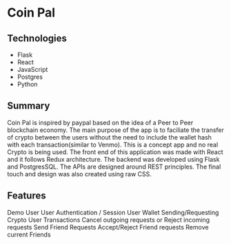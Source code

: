 # Coin Pal


## Technologies

- Flask
- React
- JavaScript
- Postgres
- Python

## Summary

Coin Pal is inspired by paypal based on the idea of a Peer to Peer blockchain economy. The main purpose of the app is to faciliate the transfer of crypto between the users without the need to include the wallet hash with each transaction(similar to Venmo). This is a concept app and no real Crypto is being used. The front end of this application was made with React and it follows Redux architecture. The backend was developed using Flask and PostgresSQL. The APIs are designed around REST principles. The final touch and design was also created using raw CSS.

## Features
Demo User
User Authentication / Session
User Wallet
Sending/Requesting Crypto
User Transactions
Cancel outgoing requests or Reject incoming requests
Send Friend Requests
Accept/Reject Friend requests
Remove current Friends